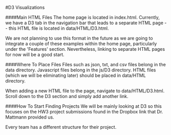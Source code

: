 #D3 Visualizations

####Main HTML Files
The home page is located in index.html. Currently, we have a D3 tab in the navigation bar that leads to a separate HTML page -- this HTML file is located in data/HTML/D3.html. 

We are not planning to use this format in the future as we are going to integrate a couple of these examples within the home page, particularly under the 'Features' section. Nevertheless, linking to separate HTML pages for now will be a good start.

####Where To Place Files
Files such as json, txt, and csv files belong in the data directory. Javascript files belong in the js/D3 directory. HTML files (which we will be eliminating later) should be placed in data/HTML directory.

When adding a new HTML file to the page, navigate to data/HTML/D3.html. Scroll down to the D3 section and simply add another link.

####How To Start Finding Projects
We will be mainly looking at D3 so this focuses on the HW3 project submissions found in the Dropbox link that Dr. Mattmann provided us.

Every team has a different structure for their project. 

